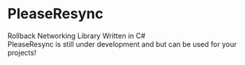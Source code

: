 # PleaseResync

Rollback Networking Library Written in C# \
PleaseResync is still under development and but can be used for your projects!

